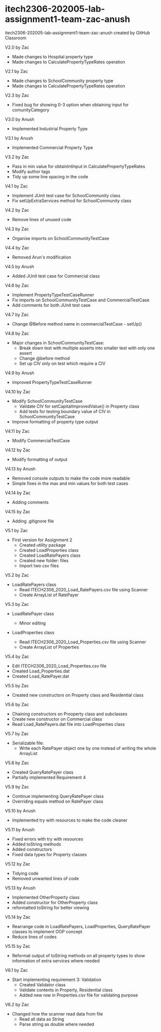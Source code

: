 # itech2306-202005-lab-assignment1-team-zac-anush
itech2306-202005-lab-assignment1-team-zac-anush created by GitHub Classroom

V2.0 by Zac
- Made changes to Hospital property type
- Made changes to CalculatePropertyTypeRates operation

V2.1 by Zac
- Made changes to SchoolCommunity property type
- Made changes to CalculatePropertyTypeRates operation

V2.3 by Zac
- Fixed bug for showing 0-3 option when obtaining input for comunityCategory

V3.0 by Anush
- Implemented Industrial Property Type

V3.1 by Anush 
- Implemented Commercial Property Type

V3.2 by Zac   
- Pass in min value for obtainIntInput in CalculatePropertyTypeRates
- Modify author tags
- Tidy up some line spacing in the code

V4.1 by Zac
- Implement JUnit test case for SchoolCommunity class
- Fix setUpExtraServices method for SchoolCommunity class

V4.2 by Zac
- Remove lines of unused code

V4.3 by Zac
- Organise imports on SchoolCommunityTestCase

V4.4 by Zac
- Removed Arun's modification

V4.5 by Anush
- Added JUnit test case for Commercial class

V4.6 by Zac
- Implement PropertyTypeTestCaseRunner
- Fix imports on SchoolCommunityTestCase and CommercialTestCase
- Add comments for both JUnit test case

V4.7 by Zac
- Change @Before method name in commercialTestCase - setUp()

V4.8 by Zac
- Major changes in SchoolCommunityTestCase:
  - Break down test with multiple asserts into smaller test with only one
assert
  - Change @before method
  - Set up CIV only on test which require a CIV
  
V4.9 by Anush
- Improved PropertyTypeTestCaseRunner 

V4.10 by Zac
- Modify SchoolCommunityTestCase
  - Validate CIV for setCapitalImprovedValue() in Property class
  - Add tests for testing boundary value of CIV in SchoolCommunityTestCase
- Improve formatting of property type output

V4.11 by Zac
- Modify CommercialTestCase

V4.12 by Zac
- Modify formatting of output

V4.13 by Anush
- Removed console outputs to make the code more readable
- Simple fixes in the max and min values for both test cases

V4.14 by Zac
- Adding comments

V4.15 by Zac
- Adding .gitignore file

V5.1 by Zac
- First version for Assignment 2
  - Created utility package
  - Created LoadProperties class
  - Created LoadRatePayers class
  - Created new folder: files
  - Import two csv files

V5.2 by Zac
- LoadRatePayers class
  - Read ITECH2306_2020_Load_RatePayers.csv file using Scanner
  - Create ArrayList of RatePayer

V5.3 by Zac
- LoadRatePayer class
  - Minor editing

- LoadProperties class
  - Read ITECH2306_2020_Load_Properties.csv file using Scanner
  - Create ArrayList of Properties

V5.4 by Zac
- Edit ITECH2306_2020_Load_Properties.csv file
- Created Load_Properties.dat
- Created Load_RatePayer.dat

V5.5 by Zac
- Created new constructors on Property class and Residential class

V5.6 by Zac
- Chaining constructors on Prooperty class and subclasses
- Create new constructor on Commercial class
- Read Load_RatePayers.dat file into LoadProperties class

V5.7 by Zac
- Serializable file:
  - Write each RatePayer object one by one instead of writing the whole ArrayList

V5.8 by Zac
- Created QueryRatePayer class
- Partially implemented Requirement 4

V5.9 by Zac
- Continue implementing QueryRatePayer class
- Overriding equals method on RatePayer class

V5.10 by Anush
- Implemented try with resources to make the code cleaner

V5.11 by Anush
- Fixed errors with try with resources
- Added toString methods
- Added constructors
- Fixed data types for Property classes

V5.12 by Zac
- Tidying code
- Removed unwanted lines of code

V5.13 by Anush
- Implemented OtherProperty class
- Added constructor for OtherProperty class
- reformatted toString for better viewing

V5.14 by Zac
- Rearrange code in LoadRatePayers, LoadProperties, QueryRatePayer classes to implement OOP concept
- Reduce lines of codes

V5.15 by Zac
- Reformat output of toString methods on all property types to show information of extra services where needed

V6.1 by Zac
- Start implementing requirement 3: Validation
  - Created Validator class
  - Validate contents in Property, Residential class
  - Added new row in Properties.csv file for validating purpose

V6.2 by Zac
- Changed how the scanner read data from file
  - Read all data as String
  - Parse string as double where needed